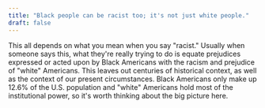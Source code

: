 ```yaml
---
title: "Black people can be racist too; it's not just white people."
draft: false
---
```


This all depends on what you mean when you say "racist." Usually when someone says this, what they're really trying to do is equate prejudices expressed or acted upon by Black Americans with the racism and prejudice of "white" Americans. This leaves out centuries of historical context, as well as the context of our present circumstances. Black Americans only make up 12.6% of the U.S. population and "white" Americans hold most of the institutional power, so it's worth thinking about the big picture here.

